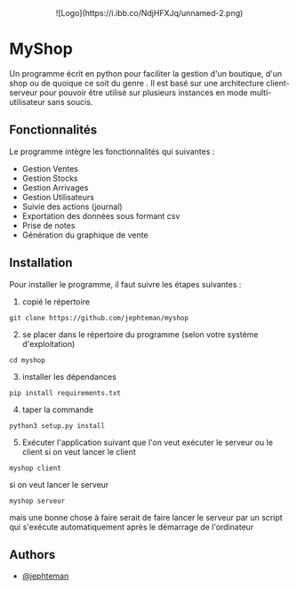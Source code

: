 <center>
    ![Logo](https://i.ibb.co/NdjHFXJq/unnamed-2.png)
</center>

# MyShop

Un programme écrit en python pour faciliter la gestion d'un boutique,  d'un shop ou de quoique ce soit du genre  .
Il est basé sur une architecture client-serveur pour pouvoir être utilisé sur plusieurs instances en mode multi-utilisateur sans soucis. 


## Fonctionnalités
Le programme intègre les fonctionnalités qui suivantes :
* Gestion Ventes
* Gestion Stocks 
* Gestion Arrivages
* Gestion Utilisateurs
* Suivie des actions (journal)
* Exportation des données sous formant csv
* Prise de notes 
* Génération du graphique de vente 


## Installation

Pour installer le programme,  il faut suivre les étapes suivantes :
1. copié le répertoire 
```
git clone https://github.com/jephteman/myshop
```
2. se placer dans le répertoire du programme (selon votre système d'exploitation)
```
cd myshop
```
3. installer les dépendances
```
pip install requirements.txt
```
4. taper la commande
```
python3 setup.py install
```
5. Exécuter l'application 
suivant que l'on veut exécuter le serveur ou le client
si on veut lancer le client 
```
myshop client
```
si on veut lancer le serveur 
```
myshop serveur
```
mais une bonne chose à faire serait de faire lancer le serveur par un script qui s'exécute automatiquement après le démarrage de l'ordinateur 
    
## Authors

- [@jephteman ](https://www.github.com/jephteman)